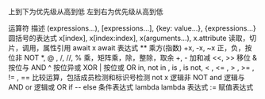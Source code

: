 上到下为优先级从高到低
左到右为优先级从高到低



运算符	描述
(expressions...), [expressions...], {key: value...}, {expressions...}	圆括号的表达式
x[index], x[index:index], x(arguments...), x.attribute	读取，切片，调用，属性引用
await x await 表达式
** 乘方(指数)
+x, -x, ~x	正，负，按位非 NOT
*, @ , /, //, %	乘，矩阵乘，除，整除，取余
+, -	加和减
<<, >> 移位
&	按位与 AND
^	按位异或 XOR
|	按位或 OR
in, not in , is , is not, < , <= , > , >= , != , ==	比较运算，包括成员检测和标识号检测
not x	逻辑非 NOT
and 逻辑与 AND
or 逻辑或 OR
if -- else 条件表达式
lambda lambda 表达式
:= 赋值表达式

